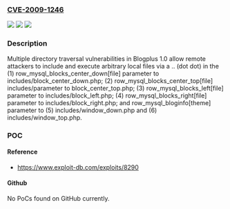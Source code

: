 ### [CVE-2009-1246](https://cve.mitre.org/cgi-bin/cvename.cgi?name=CVE-2009-1246)
![](https://img.shields.io/static/v1?label=Product&message=n%2Fa&color=blue)
![](https://img.shields.io/static/v1?label=Version&message=n%2Fa&color=blue)
![](https://img.shields.io/static/v1?label=Vulnerability&message=n%2Fa&color=brighgreen)

### Description

Multiple directory traversal vulnerabilities in Blogplus 1.0 allow remote attackers to include and execute arbitrary local files via a .. (dot dot) in the (1) row_mysql_blocks_center_down[file] parameter to includes/block_center_down.php; (2) row_mysql_blocks_center_top[file] includes/parameter to block_center_top.php; (3) row_mysql_blocks_left[file] parameter to includes/block_left.php; (4) row_mysql_blocks_right[file] parameter to includes/block_right.php; and row_mysql_bloginfo[theme] parameter to (5) includes/window_down.php and (6) includes/window_top.php.

### POC

#### Reference
- https://www.exploit-db.com/exploits/8290

#### Github
No PoCs found on GitHub currently.

